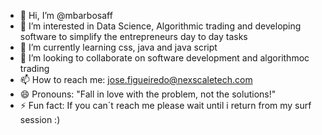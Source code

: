 - 👋 Hi, I’m @mbarbosaff
- 👀 I’m interested in Data Science, Algorithmic trading and developing software to simplify the entrepreneurs day to day tasks
- 🌱 I’m currently learning css, java and java script
- 💞️ I’m looking to collaborate on software development and algorithmoc trading
- 📫 How to reach me: jose.figueiredo@nexscaletech.com
- 😄 Pronouns: "Fall in love with the problem, not the solutions!"
- ⚡ Fun fact: If you can´t reach me please wait until i return from my surf session :)

<!---
mbarbosaff/mbarbosaff is a ✨ special ✨ repository because its `README.md` (this file) appears on your GitHub profile.
You can click the Preview link to take a look at your changes.
--->
